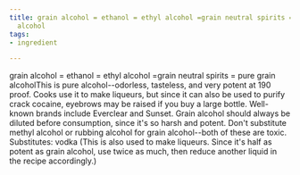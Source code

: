 ```yaml
---
title: grain alcohol = ethanol = ethyl alcohol =grain neutral spirits = pure grain
  alcohol
tags:
- ingredient

---
```

grain alcohol = ethanol = ethyl alcohol =grain neutral spirits = pure grain alcoholThis is pure alcohol--odorless, tasteless, and very potent at 190 proof. Cooks use it to make liqueurs, but since it can also be used to purify crack cocaine, eyebrows may be raised if you buy a large bottle. Well-known brands include Everclear and Sunset. Grain alcohol should always be diluted before consumption, since it's so harsh and potent. Don't substitute methyl alcohol or rubbing alcohol for grain alcohol--both of these are toxic. Substitutes: vodka (This is also used to make liqueurs. Since it's half as potent as grain alcohol, use twice as much, then reduce another liquid in the recipe accordingly.)
